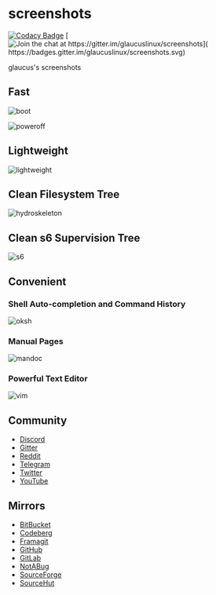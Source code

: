 # screenshots
[![Codacy Badge](
https://api.codacy.com/project/badge/Grade/f09e68082938448a85726ca19de234dd)](
https://app.codacy.com/gh/glaucuslinux/screenshots?utm_source=github.com&utm_medium=referral&utm_content=glaucuslinux/screenshots&utm_campaign=Badge_Grade_Dashboard)
[![Join the chat at https://gitter.im/glaucuslinux/screenshots](
https://badges.gitter.im/glaucuslinux/screenshots.svg)](
https://gitter.im/glaucuslinux/screenshots?utm_source=badge&utm_medium=badge&utm_campaign=pr-badge&utm_content=badge)

glaucus's screenshots

## Fast
![boot](https://github.com/glaucuslinux/screenshots/raw/master/boot.gif)

![poweroff](https://github.com/glaucuslinux/screenshots/raw/master/poweroff.gif)

## Lightweight
![lightweight](https://github.com/glaucuslinux/screenshots/raw/master/lightweight.png)

## Clean Filesystem Tree
![hydroskeleton](https://github.com/glaucuslinux/screenshots/raw/master/hydroskeleton.png)

## Clean s6 Supervision Tree
![s6](https://github.com/glaucuslinux/screenshots/raw/master/s6.png)

## Convenient
### Shell Auto-completion and Command History
![oksh](https://github.com/glaucuslinux/screenshots/raw/master/oksh.png)

### Manual Pages
![mandoc](https://github.com/glaucuslinux/screenshots/raw/master/mandoc.png)

### Powerful Text Editor
![vim](https://github.com/glaucuslinux/screenshots/raw/master/vim.png)

## Community
* [Discord](https://discord.gg/nDKNmNc)
* [Gitter](https://gitter.im/glaucuslinux/screenshots)
* [Reddit](https://www.reddit.com/r/glaucus)
* [Telegram](https://t.me/glaucuslinux)
* [Twitter](https://twitter.com/glaucuslinux)
* [YouTube](https://www.youtube.com/channel/UCOpZsBcIF2NvJHuzdP1UP_w)

## Mirrors
* [BitBucket](https://bitbucket.org/glaucuslinux/screenshots)
* [Codeberg](https://codeberg.org/glaucuslinux/screenshots)
* [Framagit](https://framagit.org/glaucuslinux/screenshots)
* [GitHub](https://github.com/glaucuslinux/screenshots)
* [GitLab](https://gitlab.com/glaucuslinux/screenshots)
* [NotABug](https://notabug.org/glaucuslinux/screenshots)
* [SourceForge](https://git.code.sf.net/p/glaucuslinux/screenshots)
* [SourceHut](https://git.sr.ht/~glaucuslinux/screenshots)
